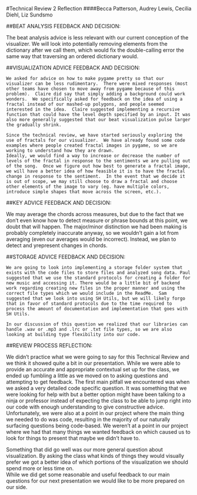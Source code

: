 #Technical Review 2 Reflection
####Becca Patterson, Audrey Lewis, Cecilia Diehl, Liz Sundsmo


##BEAT ANALYSIS FEEDBACK AND DECISION:

The beat analysis advice is less relevant with our current conception of the visualizer. We will look into potentially removing elements from the dictionary after we call them, which would fix the double-calling error the same way that traversing an ordered dictionary would.

##VISUALIZATION ADVICE FEEDBACK AND DECISION: 

    We asked for advice on how to make pygame pretty so that our visualizer can be less rudimentary.  There were mixed responses (most other teams have chosen to move away from pygame because of this problem).  Claire did say that simply adding a background could work wonders.  We specifically asked for feedback on the idea of using a fractal instead of our mashed-up polygons, and people seemed interested in the idea.  Claire suggested implementing a recursive function that could have the level depth specified by an input. It was also more generally suggested that our beat visualization pulse larger the gradually shrink. 

    Since the technical review, we have started seriously exploring the use of fractals for our visualizer.  We have already found some code examples where people created fractal images in pygame, so we are working to understand how they are drawn.
    Ideally, we would find a way to increase or decrease the number of levels of the fractal in response to the sentiments we are pulling out of the song.  Once we figure out how best to generate a fractal image, we will have a better idea of how feasible it is to have the fractal change in response to the sentiment.  In the event that we decide it is out of scope, we may still choose to draw a fractal and choose other elements of the image to vary (eg. have multiple colors, introduce simple shapes that move across the screen, etc.).

##KEY ADVICE FEEDBACK AND DECISION:

We may average the chords across measures, but due to the fact that we don’t even know how to detect measure or phrase bounds at this point, we doubt that will happen. The major/minor distinction we had been making is probably completely inaccurate anyway, so we wouldn’t gain a lot from averaging (even our averages would be incorrect). Instead, we plan to detect and yrepresent changes in chords.

##STORAGE ADVICE FEEDBACK AND DECISION:

    We are going to look into implementing a storage folder system that exists with the code files to store files and analyzed song data. Paul suggested that we use the standard protocols for creating a folder for new music and accessing it. There would be a little bit of backend work regarding creating new files in the proper manner and using the correct file types which we would include in the ReadMe.  Sam suggested that we look into using SH Utils, but we will likely forgo that in favor of standard protocols due to the time required to process the amount of documentation and implementation that goes with SH Utils.

    In our discussion of this question we realized that our libraries can handle .wav or .mp3 and .lrc or .txt file types, so we are also looking at building type flexibility into our code.

##REVIEW PROCESS REFLECTION:

We didn’t practice what we were going to say for this Technical Review and we think it showed quite a bit in our presentation. While we were able to provide an accurate and appropriate contextual set up for the class, we ended up fumbling a little as we moved on to asking questions and attempting to get feedback. The first main pitfall we encountered was when we asked a very detailed code specific question. It was something that we were looking for help with but a better option might have been talking to a ninja or professor instead of expecting the class to be able to jump right into our code with enough understanding to give constructive advice. Unfortunately, we were also at a point in our project where the main thing we needed to do was code, resulting in the majority of our naturally surfacing questions being code-based. We weren’t at a point in our project where we had that many things we wanted feedback on which caused us to look for things to present that maybe we didn’t have to.  

Something that did go well was our more general question about visualization. By asking the class what kinds of things they would visually prefer we got a better idea of which portions of the visualization we should spend more or less time on.   
While we did get some reasonable and useful feedback to our main questions for our next presentation we would like to be more prepared on our side. 
